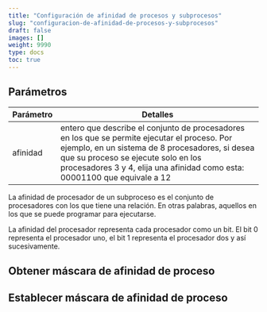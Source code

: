 ```yaml
---
title: "Configuración de afinidad de procesos y subprocesos"
slug: "configuracion-de-afinidad-de-procesos-y-subprocesos"
draft: false
images: []
weight: 9990
type: docs
toc: true
---
```


## Parámetros
| Parámetro | Detalles |
| ------ | ------ |
| afinidad | entero que describe el conjunto de procesadores en los que se permite ejecutar el proceso. Por ejemplo, en un sistema de 8 procesadores, si desea que su proceso se ejecute solo en los procesadores 3 y 4, elija una afinidad como esta: 00001100 que equivale a 12 |

La afinidad de procesador de un subproceso es el conjunto de procesadores con los que tiene una relación. En otras palabras, aquellos en los que se puede programar para ejecutarse.

La afinidad del procesador representa cada procesador como un bit. El bit 0 representa el procesador uno, el bit 1 representa el procesador dos y así sucesivamente.


## Obtener máscara de afinidad de proceso


## Establecer máscara de afinidad de proceso


